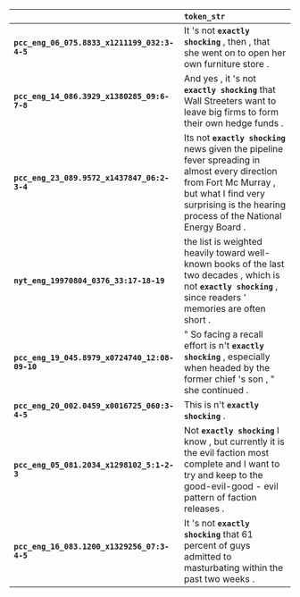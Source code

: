 |                                                | `token_str`                                                                                                                                                                                                    |
|:-----------------------------------------------|:---------------------------------------------------------------------------------------------------------------------------------------------------------------------------------------------------------------|
| **`pcc_eng_06_075.8833_x1211199_032:3-4-5`**   | It 's not __``exactly shocking``__ , then , that she went on to open her own furniture store .                                                                                                                 |
| **`pcc_eng_14_086.3929_x1380285_09:6-7-8`**    | And yes , it 's not __``exactly shocking``__ that Wall Streeters want to leave big firms to form their own hedge funds .                                                                                       |
| **`pcc_eng_23_089.9572_x1437847_06:2-3-4`**    | Its not __``exactly shocking``__ news given the pipeline fever spreading in almost every direction from Fort Mc Murray , but what I find very surprising is the hearing process of the National Energy Board . |
| **`nyt_eng_19970804_0376_33:17-18-19`**        | the list is weighted heavily toward well-known books of the last two decades , which is not __``exactly shocking``__ , since readers ' memories are often short .                                              |
| **`pcc_eng_19_045.8979_x0724740_12:08-09-10`** | " So facing a recall effort is n't __``exactly shocking``__ , especially when headed by the former chief 's son , " she continued .                                                                            |
| **`pcc_eng_20_002.0459_x0016725_060:3-4-5`**   | This is n't __``exactly shocking``__ .                                                                                                                                                                         |
| **`pcc_eng_05_081.2034_x1298102_5:1-2-3`**     | Not __``exactly shocking``__ I know , but currently it is the evil faction most complete and I want to try and keep to the good-evil-good - evil pattern of faction releases .                                 |
| **`pcc_eng_16_083.1200_x1329256_07:3-4-5`**    | It 's not __``exactly shocking``__ that 61 percent of guys admitted to masturbating within the past two weeks .                                                                                                |